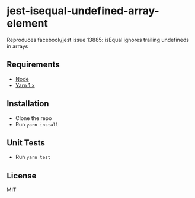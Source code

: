 # jest-isequal-undefined-array-element

Reproduces facebook/jest issue 13885: isEqual ignores trailing undefineds in arrays

## Requirements

- [Node](https://nodejs.org)
- [Yarn 1.x](https://classic.yarnpkg.com/lang/en/)

## Installation

- Clone the repo
- Run `yarn install`

## Unit Tests

- Run `yarn test`

## License

MIT
